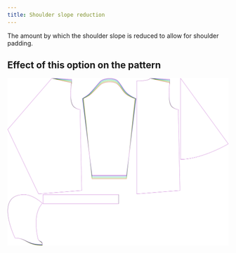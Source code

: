 ```yaml
---
title: Shoulder slope reduction
---
```


The amount by which the shoulder slope is reduced to allow for shoulder padding.


## Effect of this option on the pattern
![This image shows the effect of this option by superimposing several variants that have a different value for this option](yuri_shoulderslopereduction_sample.svg "Effect of this option on the pattern")

